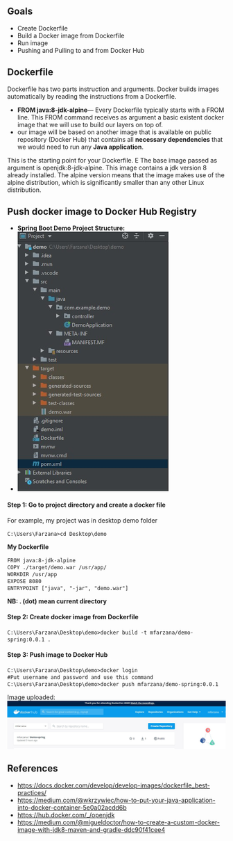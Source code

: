 ## Goals
- Create Dockerfile 
- Build a Docker image from Dockerfile
- Run image
- Pushing and Pulling to and from Docker Hub

## Dockerfile
Dockerfile has two parts instruction and arguments. Docker builds images automatically by reading the instructions from a Dockerfile. 
- **FROM java:8-jdk-alpine**— Every Dockerfile typically starts with a FROM line. This FROM command receives as argument a basic existent docker image that we will use to build our layers on top of.
-  our image will be based on another image that is available on public repository (Docker Hub) that contains all **necessary dependencies** that we would need to run any **Java application**.


This is the starting point for your Dockerfile. E  The base image passed as argument is openjdk:8-jdk-alpine. This image contains a jdk version 8 already installed. The alpine version means that the image makes use of the alpine distribution, which is significantly smaller than any other Linux distribution.

## Push docker image to Docker Hub Registry
- **Spring Boot Demo Project Structure:**
- ![enter image description here](https://github.com/Mfarzana/docker-learning/blob/master/images/demo-project-structure.jpg)
#### Step 1: Go to project directory and create a docker file 
 For example, my project was in desktop demo folder
  ```
  C:\Users\Farzana>cd Desktop\demo
  ```
  **My  Dockerfile** 
	
	FROM java:8-jdk-alpine
	COPY ./target/demo.war /usr/app/
	WORKDIR /usr/app
	EXPOSE 8080
	ENTRYPOINT ["java", "-jar", "demo.war"]
	
 **NB:  . (dot) mean current directory** 
####  Step 2: Create docker image from Dockerfile
 ```
 C:\Users\Farzana\Desktop\demo>docker build -t mfarzana/demo-spring:0.0.1 . 
 ```

#### Step 3: Push image to Docker Hub
```
C:\Users\Farzana\Desktop\demo>docker login 
#Put username and password and use this command
C:\Users\Farzana\Desktop\demo>docker push mfarzana/demo-spring:0.0.1
 ```
 Image  uploaded: ![](https://github.com/Mfarzana/docker-learning/blob/master/images/demo-spring-dockerhub.jpg)
  




## References
- https://docs.docker.com/develop/develop-images/dockerfile_best-practices/
- https://medium.com/@wkrzywiec/how-to-put-your-java-application-into-docker-container-5e0a02acdd6b
- https://hub.docker.com/_/openjdk
- https://medium.com/@migueldoctor/how-to-create-a-custom-docker-image-with-jdk8-maven-and-gradle-ddc90f41cee4

<!--stackedit_data:
eyJoaXN0b3J5IjpbLTE0NDQ5ODA2MjAsLTExNjI0NTA2MDgsLT
IxMjc0NjAzNjAsMTcxOTM2MzU4NCwxNDMxOTY3ODIsOTA0Mzgy
MDc1LC01ODI5MTYyODYsMTM3NzIzMjM4MCwxNzAwODU5NzkzLC
0xNjIwMDEyNDQ0LDYyMDcyOTkwNiwxMzUxMTYyNzg5LDEwMzIx
MTI3NTMsLTExMDMwNzQ2NzcsLTc3MTcwNDM4OCwtMjA5NjMyMj
gzNiwxMzczMTAwNjU2LC0yMTE0MTQ3NzAyLDgxMjY4NzM5Niw3
NTY3NTYxOTddfQ==
-->